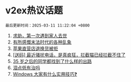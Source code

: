 # v2ex热议话题

`最后更新时间：2025-03-11 11:22:04 +0800`

1. [求助，第一次遇到家人去世](https://www.v2ex.com/t/1117397)
1. [有所感慨末法时代的各种乱象](https://www.v2ex.com/t/1117254)
1. [苹果直营店退换货被拒](https://www.v2ex.com/t/1117299)
1. [[送码] 最近骚扰电话，是真疯狂，拦截猫已经拦截不住了](https://www.v2ex.com/t/1117262)
1. [35 岁之后的同学都找到了什么样的出路](https://www.v2ex.com/t/1117247)
1. [泪点低有治吗](https://www.v2ex.com/t/1117416)
1. [Windows 大家有什么实用技巧❓](https://www.v2ex.com/t/1117268)


